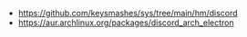 - https://github.com/keysmashes/sys/tree/main/hm/discord
- https://aur.archlinux.org/packages/discord_arch_electron
